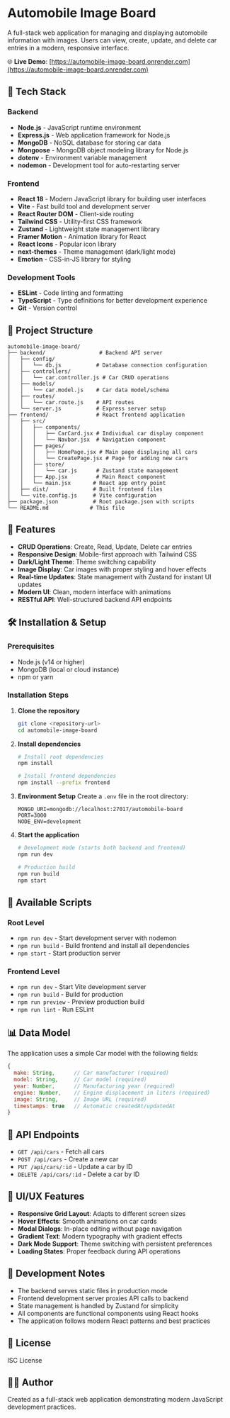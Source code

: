 # Automobile Image Board

A full-stack web application for managing and displaying automobile information with images. Users can view, create, update, and delete car entries in a modern, responsive interface.

🌐 **Live Demo**: [https://automobile-image-board.onrender.com](https://automobile-image-board.onrender.com)

## 🚀 Tech Stack

### Backend

- **Node.js** - JavaScript runtime environment
- **Express.js** - Web application framework for Node.js
- **MongoDB** - NoSQL database for storing car data
- **Mongoose** - MongoDB object modeling library for Node.js
- **dotenv** - Environment variable management
- **nodemon** - Development tool for auto-restarting server

### Frontend

- **React 18** - Modern JavaScript library for building user interfaces
- **Vite** - Fast build tool and development server
- **React Router DOM** - Client-side routing
- **Tailwind CSS** - Utility-first CSS framework
- **Zustand** - Lightweight state management library
- **Framer Motion** - Animation library for React
- **React Icons** - Popular icon library
- **next-themes** - Theme management (dark/light mode)
- **Emotion** - CSS-in-JS library for styling

### Development Tools

- **ESLint** - Code linting and formatting
- **TypeScript** - Type definitions for better development experience
- **Git** - Version control

## 📁 Project Structure

```
automobile-image-board/
├── backend/                 # Backend API server
│   ├── config/
│   │   └── db.js           # Database connection configuration
│   ├── controllers/
│   │   └── car.controller.js # Car CRUD operations
│   ├── models/
│   │   └── car.model.js    # Car data model/schema
│   ├── routes/
│   │   └── car.route.js    # API routes
│   └── server.js           # Express server setup
├── frontend/               # React frontend application
│   ├── src/
│   │   ├── components/
│   │   │   ├── CarCard.jsx # Individual car display component
│   │   │   └── Navbar.jsx  # Navigation component
│   │   ├── pages/
│   │   │   ├── HomePage.jsx # Main page displaying all cars
│   │   │   └── CreatePage.jsx # Page for adding new cars
│   │   ├── store/
│   │   │   └── car.js      # Zustand state management
│   │   ├── App.jsx         # Main React component
│   │   └── main.jsx       # React app entry point
│   ├── dist/              # Built frontend files
│   └── vite.config.js     # Vite configuration
├── package.json           # Root package.json with scripts
└── README.md             # This file
```

## 🎯 Features

- **CRUD Operations**: Create, Read, Update, Delete car entries
- **Responsive Design**: Mobile-first approach with Tailwind CSS
- **Dark/Light Theme**: Theme switching capability
- **Image Display**: Car images with proper styling and hover effects
- **Real-time Updates**: State management with Zustand for instant UI updates
- **Modern UI**: Clean, modern interface with animations
- **RESTful API**: Well-structured backend API endpoints

## 🛠️ Installation & Setup

### Prerequisites

- Node.js (v14 or higher)
- MongoDB (local or cloud instance)
- npm or yarn

### Installation Steps

1. **Clone the repository**

   ```bash
   git clone <repository-url>
   cd automobile-image-board
   ```

2. **Install dependencies**

   ```bash
   # Install root dependencies
   npm install

   # Install frontend dependencies
   npm install --prefix frontend
   ```

3. **Environment Setup**
   Create a `.env` file in the root directory:

   ```env
   MONGO_URI=mongodb://localhost:27017/automobile-board
   PORT=3000
   NODE_ENV=development
   ```

4. **Start the application**

   ```bash
   # Development mode (starts both backend and frontend)
   npm run dev

   # Production build
   npm run build
   npm start
   ```

## 🚀 Available Scripts

### Root Level

- `npm run dev` - Start development server with nodemon
- `npm run build` - Build frontend and install all dependencies
- `npm start` - Start production server

### Frontend Level

- `npm run dev` - Start Vite development server
- `npm run build` - Build for production
- `npm run preview` - Preview production build
- `npm run lint` - Run ESLint

## 📊 Data Model

The application uses a simple Car model with the following fields:

```javascript
{
  make: String,      // Car manufacturer (required)
  model: String,     // Car model (required)
  year: Number,      // Manufacturing year (required)
  engine: Number,    // Engine displacement in liters (required)
  image: String,     // Image URL (required)
  timestamps: true   // Automatic createdAt/updatedAt
}
```

## 🔌 API Endpoints

- `GET /api/cars` - Fetch all cars
- `POST /api/cars` - Create a new car
- `PUT /api/cars/:id` - Update a car by ID
- `DELETE /api/cars/:id` - Delete a car by ID

## 🎨 UI/UX Features

- **Responsive Grid Layout**: Adapts to different screen sizes
- **Hover Effects**: Smooth animations on car cards
- **Modal Dialogs**: In-place editing without page navigation
- **Gradient Text**: Modern typography with gradient effects
- **Dark Mode Support**: Theme switching with persistent preferences
- **Loading States**: Proper feedback during API operations

## 🔧 Development Notes

- The backend serves static files in production mode
- Frontend development server proxies API calls to backend
- State management is handled by Zustand for simplicity
- All components are functional components using React hooks
- The application follows modern React patterns and best practices

## 📝 License

ISC License

## 👨‍💻 Author

Created as a full-stack web application demonstrating modern JavaScript development practices.
